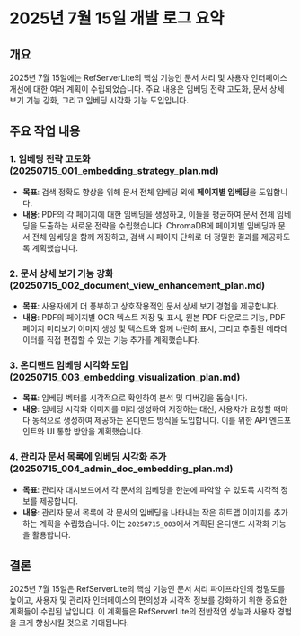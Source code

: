# 2025년 7월 15일 개발 로그 요약

## 개요

2025년 7월 15일에는 RefServerLite의 핵심 기능인 문서 처리 및 사용자 인터페이스 개선에 대한 여러 계획이 수립되었습니다. 주요 내용은 임베딩 전략 고도화, 문서 상세 보기 기능 강화, 그리고 임베딩 시각화 기능 도입입니다.

## 주요 작업 내용

### 1. 임베딩 전략 고도화 (20250715_001_embedding_strategy_plan.md)

*   **목표**: 검색 정확도 향상을 위해 문서 전체 임베딩 외에 **페이지별 임베딩**을 도입합니다.
*   **내용**: PDF의 각 페이지에 대한 임베딩을 생성하고, 이들을 평균하여 문서 전체 임베딩을 도출하는 새로운 전략을 수립했습니다. ChromaDB에 페이지별 임베딩과 문서 전체 임베딩을 함께 저장하고, 검색 시 페이지 단위로 더 정밀한 결과를 제공하도록 계획했습니다.

### 2. 문서 상세 보기 기능 강화 (20250715_002_document_view_enhancement_plan.md)

*   **목표**: 사용자에게 더 풍부하고 상호작용적인 문서 상세 보기 경험을 제공합니다.
*   **내용**: PDF의 페이지별 OCR 텍스트 저장 및 표시, 원본 PDF 다운로드 기능, PDF 페이지 미리보기 이미지 생성 및 텍스트와 함께 나란히 표시, 그리고 추출된 메타데이터를 직접 편집할 수 있는 기능 추가를 계획했습니다.

### 3. 온디맨드 임베딩 시각화 도입 (20250715_003_embedding_visualization_plan.md)

*   **목표**: 임베딩 벡터를 시각적으로 확인하여 분석 및 디버깅을 돕습니다.
*   **내용**: 임베딩 시각화 이미지를 미리 생성하여 저장하는 대신, 사용자가 요청할 때마다 동적으로 생성하여 제공하는 온디맨드 방식을 도입합니다. 이를 위한 API 엔드포인트와 UI 통합 방안을 계획했습니다.

### 4. 관리자 문서 목록에 임베딩 시각화 추가 (20250715_004_admin_doc_embedding_plan.md)

*   **목표**: 관리자 대시보드에서 각 문서의 임베딩을 한눈에 파악할 수 있도록 시각적 정보를 제공합니다.
*   **내용**: 관리자 문서 목록에 각 문서의 임베딩을 나타내는 작은 히트맵 이미지를 추가하는 계획을 수립했습니다. 이는 `20250715_003`에서 계획된 온디맨드 시각화 기능을 활용합니다.

## 결론

2025년 7월 15일은 RefServerLite의 핵심 기능인 문서 처리 파이프라인의 정밀도를 높이고, 사용자 및 관리자 인터페이스의 편의성과 시각적 정보를 강화하기 위한 중요한 계획들이 수립된 날입니다. 이 계획들은 RefServerLite의 전반적인 성능과 사용자 경험을 크게 향상시킬 것으로 기대됩니다.
